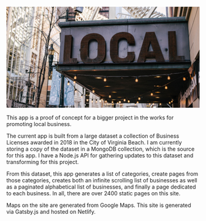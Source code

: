 <style>
  div>img {
    display: block;
    margin: 0 auto;
    width: 100%;
  }
</style>

<div style="max-width: 980px; margin: 0 auto;">
  
  ![local businesses](./src/images/local-business.jpg)

</div>

This app is a proof of concept for a bigger project in the works for promoting local business.

The current app is built from a large dataset a collection of Business Licenses awarded in 2018 in the City of Virginia Beach. I am currently storing a copy of the dataset in a MongoDB collection, which is the source for this app. I have a Node.js API for gathering updates to this dataset and transforming for this project.

From this dataset, this app generates a list of categories, create pages from those categories, creates both an infinite scrolling list of businesses as well as a paginated alphabetical list of businesses, and finally a page dedicated to each business. In all, there are over 2400 static pages on this site.

Maps on the site are generated from Google Maps. This site is generated via Gatsby.js and hosted on Netlify.